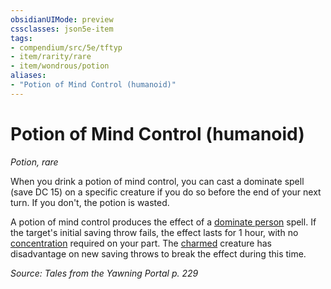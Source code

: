 ```yaml
---
obsidianUIMode: preview
cssclasses: json5e-item
tags:
- compendium/src/5e/tftyp
- item/rarity/rare
- item/wondrous/potion
aliases: 
- "Potion of Mind Control (humanoid)"
---
```

# Potion of Mind Control (humanoid)
*Potion, rare*  


When you drink a potion of mind control, you can cast a dominate spell (save DC 15) on a specific creature if you do so before the end of your next turn. If you don't, the potion is wasted.

A potion of mind control produces the effect of a [dominate person](compendium/spells/dominate-person.md) spell. If the target's initial saving throw fails, the effect lasts for 1 hour, with no [concentration](rules/conditions.md#concentration) required on your part. The [charmed](rules/conditions.md#charmed) creature has disadvantage on new saving throws to break the effect during this time.

*Source: Tales from the Yawning Portal p. 229*